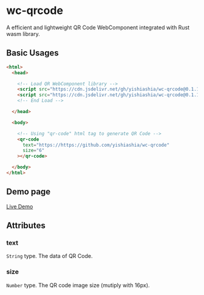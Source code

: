 # wc-qrcode

A efficient and lightweight QR Code WebComponent integrated with Rust wasm library.



## Basic Usages

```html
<html>
  <head>

    <!-- Load QR WebComponent library -->
    <script src="https://cdn.jsdelivr.net/gh/yishiashia/wc-qrcode@0.1.1/dist/wc-qrcode.js"></script>
    <script src="https://cdn.jsdelivr.net/gh/yishiashia/wc-qrcode@0.1.1/dist/wc-qrcode.runtime.js"></script>
    <!-- End Load -->

  </head>

  <body>

    <!-- Using "qr-code" html tag to generate QR Code -->
    <qr-code
      text="https://https://github.com/yishiashia/wc-qrcode"
      size="6"
    ></qr-code>

  </body>
</html>
```

## Demo page
[Live Demo](https://yishiashia.github.io/wc-qrcode)

## Attributes

### text

`String` type. The data of QR Code.

### size

`Number` type. The QR code image size (mutiply with 16px).
